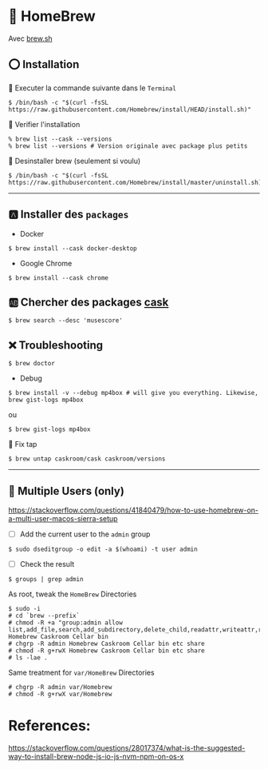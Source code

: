 # :beer: HomeBrew

Avec [brew.sh](http://brew.sh/)

## :o: Installation

:round_pushpin: Executer la commande suivante dans le `Terminal`

```
$ /bin/bash -c "$(curl -fsSL https://raw.githubusercontent.com/Homebrew/install/HEAD/install.sh)"
```

:round_pushpin: Verifier l'installation

```
% brew list --cask --versions
% brew list --versions # Version originale avec package plus petits
```

:round_pushpin: Desinstaller brew (seulement si voulu)

```
$ /bin/bash -c "$(curl -fsSL https://raw.githubusercontent.com/Homebrew/install/master/uninstall.sh)"
```

<hr/>


## :a: Installer des `packages`

* Docker

```
$ brew install --cask docker-desktop
```

* Google Chrome

```
$ brew install --cask chrome
```

## :ab: Chercher des packages [cask](https://formulae.brew.sh/cask/)

```
$ brew search --desc 'musescore' 
```

 
## :x: Troubleshooting

```
$ brew doctor
```

* Debug

```
$ brew install -v --debug mp4box # will give you everything. Likewise, brew gist-logs mp4box
```

ou

```
$ brew gist-logs mp4box
```

:round_pushpin: Fix tap

```
$ brew untap caskroom/cask caskroom/versions
```

<hr/>


## :busts_in_silhouette: Multiple Users (only)

https://stackoverflow.com/questions/41840479/how-to-use-homebrew-on-a-multi-user-macos-sierra-setup

- [ ]  Add the current user to the `admin` group

```
$ sudo dseditgroup -o edit -a $(whoami) -t user admin
```

- [ ] Check the result

```
$ groups | grep admin
```

As root, tweak the `HomeBrew` Directories

```
$ sudo -i
# cd `brew --prefix`
# chmod -R +a "group:admin allow list,add_file,search,add_subdirectory,delete_child,readattr,writeattr,readextattr,writeextattr,readsecurity,file_inherit,directory_inherit" Homebrew Caskroom Cellar bin
# chgrp -R admin Homebrew Caskroom Cellar bin etc share
# chmod -R g+rwX Homebrew Caskroom Cellar bin etc share
# ls -lae .
```

Same treatment for `var/HomeBrew` Directories

```
# chgrp -R admin var/Homebrew
# chmod -R g+rwX var/Homebrew
```


# References:

https://stackoverflow.com/questions/28017374/what-is-the-suggested-way-to-install-brew-node-js-io-js-nvm-npm-on-os-x
